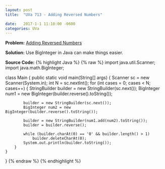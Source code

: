 ```yaml
---
layout: post
title:  "UVa 713 - Adding Reversed Numbers"

date:   2017-1-1 11:10:00 -0600
categories: UVa
---
```


**Problem:** [Adding Reversed Numbers]

**Solution:**
Use BigInteger in Java can make things easier.

**Source Code:**
{% highlight Java %}
{% raw %}
import java.util.Scanner;
import java.math.BigInteger;

class Main {
    public static void main(String[] args) {
        Scanner sc = new Scanner(System.in);
        int N = sc.nextInt();
        for (int cases = 0; cases < N; cases++) {
            StringBuilder builder = new StringBuilder(sc.next());
            BigInteger num1 = new BigInteger(builder.reverse().toString());

            builder = new StringBuilder(sc.next());
            BigInteger num2 = new BigInteger(builder.reverse().toString());

            builder = new StringBuilder(num1.add(num2).toString());
            builder = builder.reverse();

            while (builder.charAt(0) == '0' && builder.length() > 1)
                builder.deleteCharAt(0);
            System.out.println(builder.toString());
        }
    }
}
{% endraw %}
{% endhighlight %}

[Adding Reversed Numbers]:https://uva.onlinejudge.org/index.php?option=com_onlinejudge&Itemid=8&category=24&page=show_problem&problem=654
